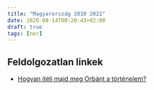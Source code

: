 ```yaml
---
title: "Magyarország 2010 2022"
date: 2020-08-14T00:20:43+02:00
draft: true
tags: [ner]
---
```


## Feldolgozatlan linkek

- [Hogyan ítéli majd meg Orbánt a történelem?](https://index.hu/belfold/2018/valasztas/2018/04/06/hogyan_iteli_majd_meg_orbant_a_tortenelem/)
